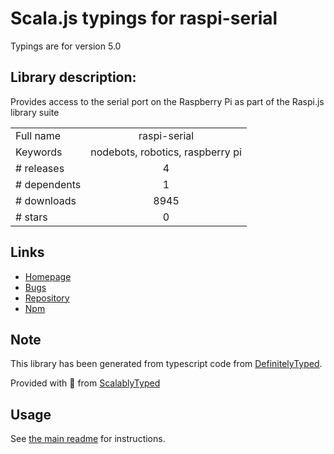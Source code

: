 
# Scala.js typings for raspi-serial

Typings are for version 5.0

## Library description:
Provides access to the serial port on the Raspberry Pi as part of the Raspi.js library suite

|                    |                 |
| ------------------ | :-------------: |
| Full name          | raspi-serial |
| Keywords           | nodebots, robotics, raspberry pi |
| # releases         | 4 |
| # dependents       | 1 |
| # downloads        | 8945 |
| # stars            | 0 |

## Links
- [Homepage](https://github.com/nebrius/raspi-serial)
- [Bugs](https://github.com/nebrius/raspi-serial/issues)
- [Repository](https://github.com/nebrius/raspi-serial)
- [Npm](https://www.npmjs.com/package/raspi-serial)
    


## Note
This library has been generated from typescript code from [DefinitelyTyped](https://definitelytyped.org).

Provided with :purple_heart: from [ScalablyTyped](https://github.com/oyvindberg/ScalablyTyped)

## Usage
See [the main readme](../../readme.md) for instructions.


